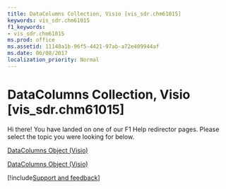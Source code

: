 ```yaml
---
title: DataColumns Collection, Visio [vis_sdr.chm61015]
keywords: vis_sdr.chm61015
f1_keywords:
- vis_sdr.chm61015
ms.prod: office
ms.assetid: 11148a1b-96f5-4421-97ab-a72e409944af
ms.date: 06/08/2017
localization_priority: Normal
---
```



# DataColumns Collection, Visio [vis_sdr.chm61015]

Hi there! You have landed on one of our F1 Help redirector pages. Please select the topic you were looking for below.

[DataColumns Object (Visio)](https://msdn.microsoft.com/library/620a56f5-d552-1247-22fb-18d07993d5ad%28Office.15%29.aspx)

[DataColumns Object (Visio)](https://msdn.microsoft.com/library/4741b6df-8613-9fda-1087-dba1a9a0fb5b.aspx)

[!include[Support and feedback](~/includes/feedback-boilerplate.md)]